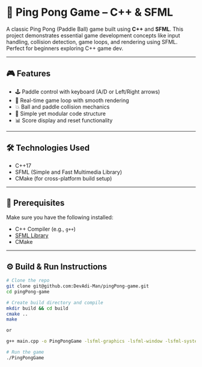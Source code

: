 # 🏓 Ping Pong Game – C++ & SFML

A classic Ping Pong (Paddle Ball) game built using **C++** and **SFML**. This project demonstrates essential game development concepts like input handling, collision detection, game loops, and rendering using SFML. Perfect for beginners exploring C++ game dev.

---

## 🎮 Features

- 🕹️ Paddle control with keyboard (A/D or Left/Right arrows)
- 🔄 Real-time game loop with smooth rendering
- 💥 Ball and paddle collision mechanics
- 🧠 Simple yet modular code structure
- 📊 Score display and reset functionality

---

## 🛠️ Technologies Used

- C++17
- SFML (Simple and Fast Multimedia Library)
- CMake (for cross-platform build setup)

---

## 🧾 Prerequisites

Make sure you have the following installed:

- C++ Compiler (e.g., `g++`)
- [SFML Library](https://www.sfml-dev.org/download.php)
- CMake

---

## ⚙️ Build & Run Instructions

```bash
# Clone the repo
git clone git@github.com:DevAdi-Man/pingPong-game.git
cd pingPong-game

# Create build directory and compile
mkdir build && cd build
cmake ..
make

or

g++ main.cpp -o PingPongGame -lsfml-graphics -lsfml-window -lsfml-system

# Run the game
./PingPongGame
